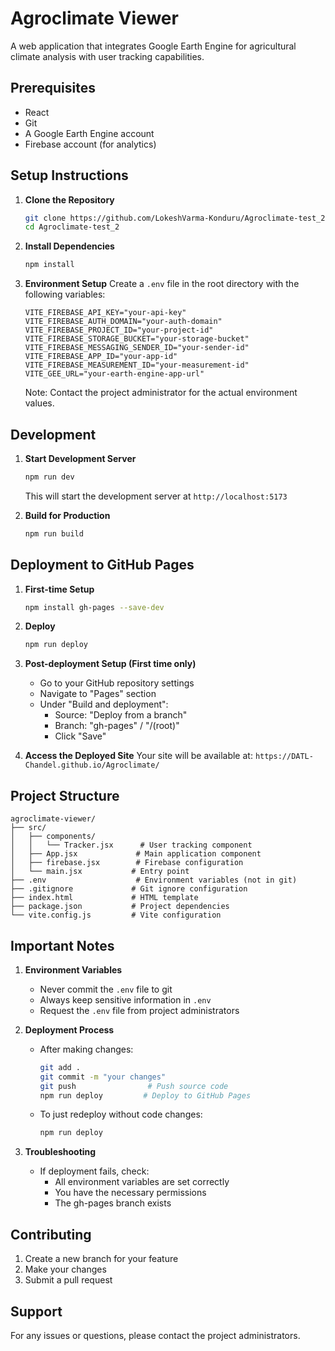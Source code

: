 # Agroclimate Viewer

A web application that integrates Google Earth Engine for agricultural climate analysis with user tracking capabilities.

## Prerequisites

- React
- Git
- A Google Earth Engine account
- Firebase account (for analytics)

## Setup Instructions

1. **Clone the Repository**
   ```bash
   git clone https://github.com/LokeshVarma-Konduru/Agroclimate-test_2.git
   cd Agroclimate-test_2
   ```

2. **Install Dependencies**
   ```bash
   npm install
   ```

3. **Environment Setup**
   Create a `.env` file in the root directory with the following variables:
   ```env
   VITE_FIREBASE_API_KEY="your-api-key"
   VITE_FIREBASE_AUTH_DOMAIN="your-auth-domain"
   VITE_FIREBASE_PROJECT_ID="your-project-id"
   VITE_FIREBASE_STORAGE_BUCKET="your-storage-bucket"
   VITE_FIREBASE_MESSAGING_SENDER_ID="your-sender-id"
   VITE_FIREBASE_APP_ID="your-app-id"
   VITE_FIREBASE_MEASUREMENT_ID="your-measurement-id"
   VITE_GEE_URL="your-earth-engine-app-url"
   ```
   Note: Contact the project administrator for the actual environment values.

## Development

1. **Start Development Server**
   ```bash
   npm run dev
   ```
   This will start the development server at `http://localhost:5173`

2. **Build for Production**
   ```bash
   npm run build
   ```

## Deployment to GitHub Pages

1. **First-time Setup**
   ```bash
   npm install gh-pages --save-dev
   ```

2. **Deploy**
   ```bash
   npm run deploy
   ```

3. **Post-deployment Setup (First time only)**
   - Go to your GitHub repository settings
   - Navigate to "Pages" section
   - Under "Build and deployment":
     - Source: "Deploy from a branch"
     - Branch: "gh-pages" / "/(root)"
     - Click "Save"

4. **Access the Deployed Site**
   Your site will be available at: `https://DATL-Chandel.github.io/Agroclimate/`

## Project Structure

```
agroclimate-viewer/
├── src/
│   ├── components/
│   │   └── Tracker.jsx      # User tracking component
│   ├── App.jsx             # Main application component
│   ├── firebase.jsx        # Firebase configuration
│   └── main.jsx           # Entry point
├── .env                    # Environment variables (not in git)
├── .gitignore             # Git ignore configuration
├── index.html             # HTML template
├── package.json           # Project dependencies
└── vite.config.js         # Vite configuration
```

## Important Notes

1. **Environment Variables**
   - Never commit the `.env` file to git
   - Always keep sensitive information in `.env`
   - Request the `.env` file from project administrators

2. **Deployment Process**
   - After making changes:
     ```bash
     git add .
     git commit -m "your changes"
     git push                # Push source code
     npm run deploy         # Deploy to GitHub Pages
     ```
   - To just redeploy without code changes:
     ```bash
     npm run deploy
     ```

3. **Troubleshooting**
   - If deployment fails, check:
     - All environment variables are set correctly
     - You have the necessary permissions
     - The gh-pages branch exists

## Contributing

1. Create a new branch for your feature
2. Make your changes
3. Submit a pull request

## Support

For any issues or questions, please contact the project administrators.
